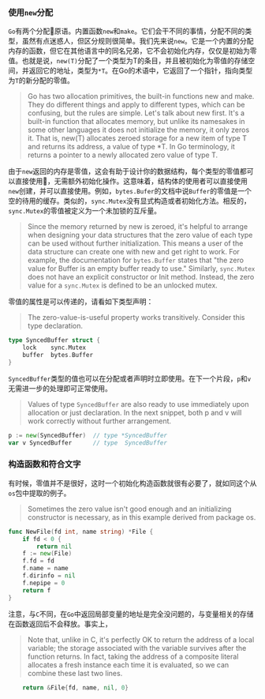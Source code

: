 
### 使用`new`分配


`Go`有两个分配原语。内置函数`new`和`make`。它们会干不同的事情，分配不同的类型，虽然有点迷惑人，但区分规则很简单。我们先来说`new`。它是一个内置的分配内存的函数，但它在其他语言中的同名兄弟，它不会初始化内存，仅仅是初始为零值。也就是说，`new(T)`分配了一个类型为T的条目，并且被初始化为零值的存储空间，并返回它的地址，类型为`*T`。在Go的术语中，它返回了一个指针，指向类型为`T`的新分配的零值。

> Go has two allocation primitives, the built-in functions new and make. They do different things and apply to different types, which can be confusing, but the rules are simple. Let's talk about new first. It's a built-in function that allocates memory, but unlike its namesakes in some other languages it does not initialize the memory, it only zeros it. That is, new(T) allocates zeroed storage for a new item of type T and returns its address, a value of type *T. In Go terminology, it returns a pointer to a newly allocated zero value of type T.

由于`new`返回的内存是零值，这会有助于设计你的数据结构，每个类型的零值都可以直接使用，无需额外初始化操作。这意味着，结构体的使用者可以直接使用`new`创建，并可以直接使用。例如，`bytes.Bufer`的文档中说`Buffer`的零值是一个空的待用的缓存。类似的，`sync.Mutex`没有显式构造或者初始化方法。相反的，`sync.Mutex`的零值被定义为一个未加锁的互斥量。


> Since the memory returned by new is zeroed, it's helpful to arrange when designing your data structures that the zero value of each type can be used without further initialization. This means a user of the data structure can create one with new and get right to work. For example, the documentation for `bytes.Buffer` states that "the zero value for Buffer is an empty buffer ready to use." Similarly, `sync.Mutex` does not have an explicit constructor or Init method. Instead, the zero value for a `sync.Mutex` is defined to be an unlocked mutex.

零值的属性是可以传递的，请看如下类型声明：

> The zero-value-is-useful property works transitively. Consider this type declaration.

```go
type SyncedBuffer struct {
    lock    sync.Mutex
    buffer  bytes.Buffer
}
```

`SyncedBuffer`类型的值也可以在分配或者声明时立即使用。在下一个片段，`p`和`v`无需进一步的处理即可正常使用。

> Values of type `SyncedBuffer` are also ready to use immediately upon allocation or just declaration. In the next snippet, both p and v will work correctly without further arrangement.

```go
p := new(SyncedBuffer)  // type *SyncedBuffer
var v SyncedBuffer      // type  SyncedBuffer
```

### 构造函数和符合文字

有时候，零值并不是很好，这时一个初始化构造函数就很有必要了，就如同这个从`os`包中提取的例子。

> Sometimes the zero value isn't good enough and an initializing constructor is necessary, as in this example derived from package os.


```go
func NewFile(fd int, name string) *File {
    if fd < 0 {
        return nil
    f := new(File)
    f.fd = fd
    f.name = name
    f.dirinfo = nil
    f.nepipe = 0
    return f
}
```

注意，与`C`不同，在`Go`中返回局部变量的地址是完全没问题的，与变量相关的存储在函数返回后不会释放。事实上，


> Note that, unlike in C, it's perfectly OK to return the address of a local variable; the storage associated with the variable survives after the function returns. In fact, taking the address of a composite literal allocates a fresh instance each time it is evaluated, so we can combine these last two lines.

```go
    return &File{fd, name, nil, 0}
```
